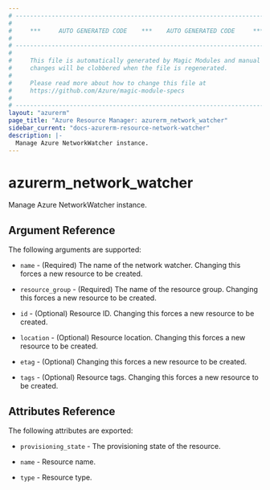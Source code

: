 ```yaml
---
# ----------------------------------------------------------------------------
#
#     ***     AUTO GENERATED CODE    ***    AUTO GENERATED CODE     ***
#
# ----------------------------------------------------------------------------
#
#     This file is automatically generated by Magic Modules and manual
#     changes will be clobbered when the file is regenerated.
#
#     Please read more about how to change this file at
#     https://github.com/Azure/magic-module-specs
#
# ----------------------------------------------------------------------------
layout: "azurerm"
page_title: "Azure Resource Manager: azurerm_network_watcher"
sidebar_current: "docs-azurerm-resource-network-watcher"
description: |-
  Manage Azure NetworkWatcher instance.
---
```


# azurerm_network_watcher

Manage Azure NetworkWatcher instance.


## Argument Reference

The following arguments are supported:

* `name` - (Required) The name of the network watcher. Changing this forces a new resource to be created.

* `resource_group` - (Required) The name of the resource group. Changing this forces a new resource to be created.

* `id` - (Optional) Resource ID. Changing this forces a new resource to be created.

* `location` - (Optional) Resource location. Changing this forces a new resource to be created.

* `etag` - (Optional)  Changing this forces a new resource to be created.

* `tags` - (Optional) Resource tags. Changing this forces a new resource to be created.

## Attributes Reference

The following attributes are exported:

* `provisioning_state` - The provisioning state of the resource.

* `name` - Resource name.

* `type` - Resource type.
